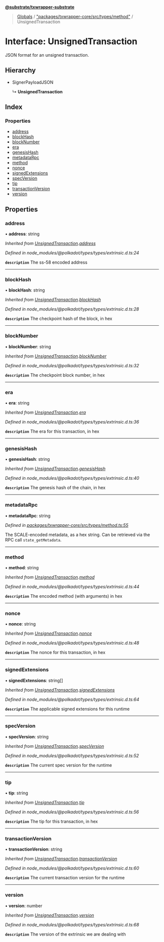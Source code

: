 **[@substrate/txwrapper-substrate](../README.md)**

> [Globals](../globals.md) / ["packages/txwrapper-core/src/types/method"](../modules/_packages_txwrapper_core_src_types_method_.md) / UnsignedTransaction

# Interface: UnsignedTransaction

JSON format for an unsigned transaction.

## Hierarchy

* SignerPayloadJSON

  ↳ **UnsignedTransaction**

## Index

### Properties

* [address](_packages_txwrapper_core_src_types_method_.unsignedtransaction.md#address)
* [blockHash](_packages_txwrapper_core_src_types_method_.unsignedtransaction.md#blockhash)
* [blockNumber](_packages_txwrapper_core_src_types_method_.unsignedtransaction.md#blocknumber)
* [era](_packages_txwrapper_core_src_types_method_.unsignedtransaction.md#era)
* [genesisHash](_packages_txwrapper_core_src_types_method_.unsignedtransaction.md#genesishash)
* [metadataRpc](_packages_txwrapper_core_src_types_method_.unsignedtransaction.md#metadatarpc)
* [method](_packages_txwrapper_core_src_types_method_.unsignedtransaction.md#method)
* [nonce](_packages_txwrapper_core_src_types_method_.unsignedtransaction.md#nonce)
* [signedExtensions](_packages_txwrapper_core_src_types_method_.unsignedtransaction.md#signedextensions)
* [specVersion](_packages_txwrapper_core_src_types_method_.unsignedtransaction.md#specversion)
* [tip](_packages_txwrapper_core_src_types_method_.unsignedtransaction.md#tip)
* [transactionVersion](_packages_txwrapper_core_src_types_method_.unsignedtransaction.md#transactionversion)
* [version](_packages_txwrapper_core_src_types_method_.unsignedtransaction.md#version)

## Properties

### address

•  **address**: string

*Inherited from [UnsignedTransaction](_packages_txwrapper_core_src_types_method_.unsignedtransaction.md).[address](_packages_txwrapper_core_src_types_method_.unsignedtransaction.md#address)*

*Defined in node_modules/@polkadot/types/types/extrinsic.d.ts:24*

**`description`** The ss-58 encoded address

___

### blockHash

•  **blockHash**: string

*Inherited from [UnsignedTransaction](_packages_txwrapper_core_src_types_method_.unsignedtransaction.md).[blockHash](_packages_txwrapper_core_src_types_method_.unsignedtransaction.md#blockhash)*

*Defined in node_modules/@polkadot/types/types/extrinsic.d.ts:28*

**`description`** The checkpoint hash of the block, in hex

___

### blockNumber

•  **blockNumber**: string

*Inherited from [UnsignedTransaction](_packages_txwrapper_core_src_types_method_.unsignedtransaction.md).[blockNumber](_packages_txwrapper_core_src_types_method_.unsignedtransaction.md#blocknumber)*

*Defined in node_modules/@polkadot/types/types/extrinsic.d.ts:32*

**`description`** The checkpoint block number, in hex

___

### era

•  **era**: string

*Inherited from [UnsignedTransaction](_packages_txwrapper_core_src_types_method_.unsignedtransaction.md).[era](_packages_txwrapper_core_src_types_method_.unsignedtransaction.md#era)*

*Defined in node_modules/@polkadot/types/types/extrinsic.d.ts:36*

**`description`** The era for this transaction, in hex

___

### genesisHash

•  **genesisHash**: string

*Inherited from [UnsignedTransaction](_packages_txwrapper_core_src_types_method_.unsignedtransaction.md).[genesisHash](_packages_txwrapper_core_src_types_method_.unsignedtransaction.md#genesishash)*

*Defined in node_modules/@polkadot/types/types/extrinsic.d.ts:40*

**`description`** The genesis hash of the chain, in hex

___

### metadataRpc

•  **metadataRpc**: string

*Defined in [packages/txwrapper-core/src/types/method.ts:55](https://github.com/paritytech/txwrapper-core/blob/e071077/packages/txwrapper-core/src/types/method.ts#L55)*

The SCALE-encoded metadata, as a hex string. Can be retrieved via the RPC
call `state_getMetadata`.

___

### method

•  **method**: string

*Inherited from [UnsignedTransaction](_packages_txwrapper_core_src_types_method_.unsignedtransaction.md).[method](_packages_txwrapper_core_src_types_method_.unsignedtransaction.md#method)*

*Defined in node_modules/@polkadot/types/types/extrinsic.d.ts:44*

**`description`** The encoded method (with arguments) in hex

___

### nonce

•  **nonce**: string

*Inherited from [UnsignedTransaction](_packages_txwrapper_core_src_types_method_.unsignedtransaction.md).[nonce](_packages_txwrapper_core_src_types_method_.unsignedtransaction.md#nonce)*

*Defined in node_modules/@polkadot/types/types/extrinsic.d.ts:48*

**`description`** The nonce for this transaction, in hex

___

### signedExtensions

•  **signedExtensions**: string[]

*Inherited from [UnsignedTransaction](_packages_txwrapper_core_src_types_method_.unsignedtransaction.md).[signedExtensions](_packages_txwrapper_core_src_types_method_.unsignedtransaction.md#signedextensions)*

*Defined in node_modules/@polkadot/types/types/extrinsic.d.ts:64*

**`description`** The applicable signed extensions for this runtime

___

### specVersion

•  **specVersion**: string

*Inherited from [UnsignedTransaction](_packages_txwrapper_core_src_types_method_.unsignedtransaction.md).[specVersion](_packages_txwrapper_core_src_types_method_.unsignedtransaction.md#specversion)*

*Defined in node_modules/@polkadot/types/types/extrinsic.d.ts:52*

**`description`** The current spec version for the runtime

___

### tip

•  **tip**: string

*Inherited from [UnsignedTransaction](_packages_txwrapper_core_src_types_method_.unsignedtransaction.md).[tip](_packages_txwrapper_core_src_types_method_.unsignedtransaction.md#tip)*

*Defined in node_modules/@polkadot/types/types/extrinsic.d.ts:56*

**`description`** The tip for this transaction, in hex

___

### transactionVersion

•  **transactionVersion**: string

*Inherited from [UnsignedTransaction](_packages_txwrapper_core_src_types_method_.unsignedtransaction.md).[transactionVersion](_packages_txwrapper_core_src_types_method_.unsignedtransaction.md#transactionversion)*

*Defined in node_modules/@polkadot/types/types/extrinsic.d.ts:60*

**`description`** The current transaction version for the runtime

___

### version

•  **version**: number

*Inherited from [UnsignedTransaction](_packages_txwrapper_core_src_types_method_.unsignedtransaction.md).[version](_packages_txwrapper_core_src_types_method_.unsignedtransaction.md#version)*

*Defined in node_modules/@polkadot/types/types/extrinsic.d.ts:68*

**`description`** The version of the extrinsic we are dealing with
